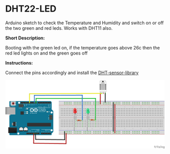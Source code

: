 # DHT22-LED
<p>Arduino sketch to check the Temperature and Humidity and switch on or off the two green and red leds. Works with DHT11 also.</p>
<p><strong>Short Description:</strong></p>
<p>Booting with the green led on, if the temperature goes above 26c then the red led lights on and the green goes off
</p>
<p> <strong>Instructions: </strong></p>
<p>Connect the pins accordingly and install the <a href="https://github.com/adafruit/DHT-sensor-library">DHT-sensor-library</a></p>
<img src="./pinout.png">
